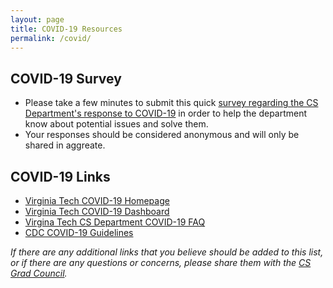 ```yaml
---
layout: page
title: COVID-19 Resources
permalink: /covid/
---
```


## COVID-19 Survey
* Please take a few minutes to submit this quick [survey regarding the CS Department's response to COVID-19](https://docs.google.com/forms/d/e/1FAIpQLSdsTBM2ToDGIi5QKRwvFfJL_w8hoIx8c87ykEpRPhID2aB2vQ/viewform?vc=0&c=0&w=1&flr=0) in order to help the department know about potential issues and solve them.
* Your responses should be considered anonymous and will only be shared in aggreate.

## COVID-19 Links
* [Virginia Tech COVID-19 Homepage](https://ready.vt.edu/index.html)
* [Virginia Tech COVID-19 Dashboard](https://ready.vt.edu/dashboard.html)
* [Virgina Tech CS Department COVID-19 FAQ](https://cs.vt.edu/Graduate/COVID19.html)
* [CDC COVID-19 Guidelines](https://www.cdc.gov/coronavirus/2019-ncov/index.html)

*If there are any additional links that you believe should be added to this list, or if there are any questions or concerns, please share them with the [CS Grad Council](https://csgrad.cs.vt.edu/meetings).* 
